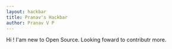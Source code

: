 ```yaml
---
layout: hackbar
title: Pranav's Hackbar
author: Pranav V P
---
```


Hi ! I'am new to Open Source. Looking foward to contributr more.